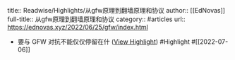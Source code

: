 title:: Readwise/Highlights/从gfw原理到翻墙原理和协议
author:: [[EdNovas]]
full-title:: 从gfw原理到翻墙原理和协议
category:: #articles
url:: https://ednovas.xyz/2022/06/25/gfw/index.html

- 要与 GFW 对抗不能仅仅停留在什 ([View Highlight](https://read.readwise.io/read/01g77m8ex9x5f9j3vvh6gq73sm)) #Highlight #[[2022-07-06]]